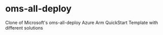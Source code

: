 # oms-all-deploy
Clone of Microsoft's oms-all-deploy Azure Arm QuickStart Template with different solutions
